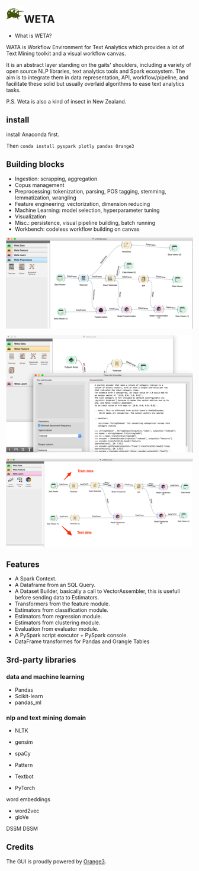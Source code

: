 ![](weta.png)WETA 
======================

- What is WETA?

WATA is Workflow Environment for Text Analytics which provides a lot of Text Mining toolkit and a visual workflow canvas.

It is an abstract layer standing on the gaits' shoulders, including a variety of open source NLP libraries, text analytics
tools and Spark ecosystem.
The aim is to integrate them in data representation, API, workflow/pipeline, and facilitate these solid but usually overlaid
algorithms to ease text analytics tasks.

P.S. Weta is also a kind of insect in New Zealand.

## install

install Anaconda first.

Then `conda install pyspark plotly pandas Orange3`


## Building blocks

- Ingestion: scrapping, aggregation
- Copus management
- Preprocessing: tokenization, parsing, POS tagging, stemming, lemmatization, wrangling
- Feature engineering: vectorization, dimension reducing
- Machine Learning: model selection, hyperparameter tuning
- Visualization
- Misc.: persistence, visual pipeline building, batch running
- Workbench: codeless workflow building on canvas

![](screenshot5.png)

![](screenshot3.png)

![](screenshot4.png)

Features
--------

  * A Spark Context.
  * A Dataframe from an SQL Query.
  * A Dataset Builder, basically a call to VectorAssembler, this is usefull before sending data to Estimators.
  * Transformers from the feature module.
  * Estimators from classification module.
  * Estimators from regression module.
  * Estimators from clustering module.
  * Evaluation from evaluator module.
  * A PySpark script executor + PySpark console.
  * DataFrame transformes for Pandas and Orangle Tables

## 3rd-party libraries

### data and machine learning
- Pandas
- Scikit-learn
- pandas_ml

### nlp and text mining domain
- NLTK
- gensim
- spaCy
- Pattern
- Textbot

- PyTorch


word embeddings
- word2vec
- gloVe

DSSM
DSSM

## Credits

The GUI is proudly powered by [Orange3](http://orange.biolab.si).
